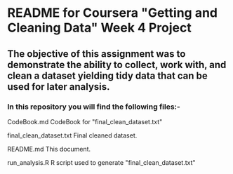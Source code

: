 # README for Coursera "Getting and Cleaning Data" Week 4 Project


## The objective of this assignment was to demonstrate the ability to collect, work with, and clean a dataset yielding tidy data that can be used for later analysis.

### In this repository you will find the following files:-


CodeBook.md			CodeBook for "final_clean_dataset.txt"

final_clean_dataset.txt		Final cleaned dataset.

README.md 			This document.

run_analysis.R			R script used to generate "final_clean_dataset.txt" 

